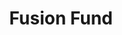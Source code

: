 ---
layout: firm_page
title: "Fusion Fund"
id: "fusionfund.com"
permalink: "/fusionfundfusionfund.com/"
website: "https://www.fusionfund.com"
offices: "Palo Alto (United States)"
investment_stages: "Pre-Seed, Seed, Series A"
portfolio_companies: "You.com, Vectara, Paradromics, Loft Labs, Bodo.ai, GrubMarket, EdgeQ, Proscia"
portfolio_link: "https://www.fusionfund.com/portfolio"
investment_markets: "Healthcare, Enterprise AI, Industrial Technology"
founded_year: "2015"
description: "Fusion Fund invests in early stage companies with technological and data advantages in industrial, enterprise, and healthcare applications."
linkedin: "https://www.linkedin.com/company/fusion-fund/"
twitter: "https://twitter.com/FusionFundVC"
instagram: ""
team_page: "https://www.fusionfund.com/team"
investor_type: "Venture Capital"
crunchbase: "https://www.crunchbase.com/organization/fusion-fund"
pitchbook: "https://pitchbook.com/profiles/investor/163995-04"

# SEO Optimization
meta_title: "Fusion Fund - VC Firm - projectstartups.com"
meta_description: "Fusion Fund, Fusion Fund invests in early stage companies with technological and data advantages in industrial, enterprise, and healthcare applications...."
meta_keywords: "Fusion Fund, Healthcare, Enterprise AI, Industrial Technology, VC firm, venture capital, startup investor, projectstartups.com"
canonical_url: "https://vc.projectstartups.com/fusionfundfusionfund.com/"
---